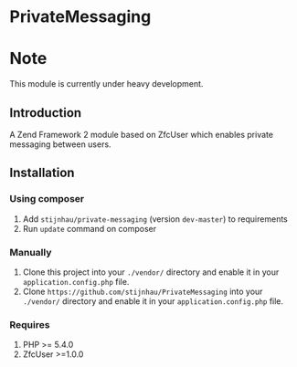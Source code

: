 PrivateMessaging
================

# Note
This module is currently under heavy development.

## Introduction

A Zend Framework 2 module based on ZfcUser which enables private messaging between users.

## Installation

### Using composer

1. Add `stijnhau/private-messaging` (version `dev-master`) to requirements
2. Run `update` command on composer

### Manually

1. Clone this project into your `./vendor/` directory and enable it in your
   `application.config.php` file.
2. Clone `https://github.com/stijnhau/PrivateMessaging` into your `./vendor/` directory and enable it in your
   `application.config.php` file.

### Requires

1. PHP >= 5.4.0
2. ZfcUser >=1.0.0